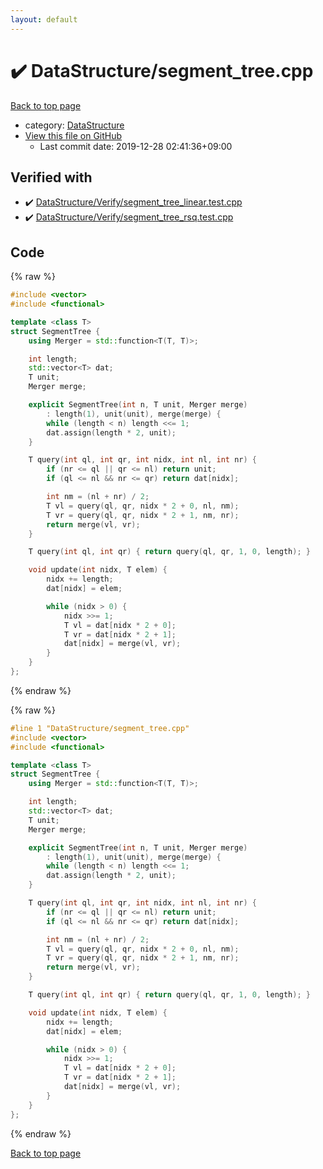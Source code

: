 ```yaml
---
layout: default
---
```


<!-- mathjax config similar to math.stackexchange -->
<script type="text/javascript" async
  src="https://cdnjs.cloudflare.com/ajax/libs/mathjax/2.7.5/MathJax.js?config=TeX-MML-AM_CHTML">
</script>
<script type="text/x-mathjax-config">
  MathJax.Hub.Config({
    TeX: { equationNumbers: { autoNumber: "AMS" }},
    tex2jax: {
      inlineMath: [ ['$','$'] ],
      processEscapes: true
    },
    "HTML-CSS": { matchFontHeight: false },
    displayAlign: "left",
    displayIndent: "2em"
  });
</script>

<script type="text/javascript" src="https://cdnjs.cloudflare.com/ajax/libs/jquery/3.4.1/jquery.min.js"></script>
<script src="https://cdn.jsdelivr.net/npm/jquery-balloon-js@1.1.2/jquery.balloon.min.js" integrity="sha256-ZEYs9VrgAeNuPvs15E39OsyOJaIkXEEt10fzxJ20+2I=" crossorigin="anonymous"></script>
<script type="text/javascript" src="../../assets/js/copy-button.js"></script>
<link rel="stylesheet" href="../../assets/css/copy-button.css" />


# :heavy_check_mark: DataStructure/segment_tree.cpp

<a href="../../index.html">Back to top page</a>

* category: <a href="../../index.html#5e248f107086635fddcead5bf28943fc">DataStructure</a>
* <a href="{{ site.github.repository_url }}/blob/master/DataStructure/segment_tree.cpp">View this file on GitHub</a>
    - Last commit date: 2019-12-28 02:41:36+09:00




## Verified with

* :heavy_check_mark: <a href="../../verify/DataStructure/Verify/segment_tree_linear.test.cpp.html">DataStructure/Verify/segment_tree_linear.test.cpp</a>
* :heavy_check_mark: <a href="../../verify/DataStructure/Verify/segment_tree_rsq.test.cpp.html">DataStructure/Verify/segment_tree_rsq.test.cpp</a>


## Code

<a id="unbundled"></a>
{% raw %}
```cpp
#include <vector>
#include <functional>

template <class T>
struct SegmentTree {
    using Merger = std::function<T(T, T)>;

    int length;
    std::vector<T> dat;
    T unit;
    Merger merge;

    explicit SegmentTree(int n, T unit, Merger merge)
        : length(1), unit(unit), merge(merge) {
        while (length < n) length <<= 1;
        dat.assign(length * 2, unit);
    }

    T query(int ql, int qr, int nidx, int nl, int nr) {
        if (nr <= ql || qr <= nl) return unit;
        if (ql <= nl && nr <= qr) return dat[nidx];

        int nm = (nl + nr) / 2;
        T vl = query(ql, qr, nidx * 2 + 0, nl, nm);
        T vr = query(ql, qr, nidx * 2 + 1, nm, nr);
        return merge(vl, vr);
    }

    T query(int ql, int qr) { return query(ql, qr, 1, 0, length); }

    void update(int nidx, T elem) {
        nidx += length;
        dat[nidx] = elem;

        while (nidx > 0) {
            nidx >>= 1;
            T vl = dat[nidx * 2 + 0];
            T vr = dat[nidx * 2 + 1];
            dat[nidx] = merge(vl, vr);
        }
    }
};

```
{% endraw %}

<a id="bundled"></a>
{% raw %}
```cpp
#line 1 "DataStructure/segment_tree.cpp"
#include <vector>
#include <functional>

template <class T>
struct SegmentTree {
    using Merger = std::function<T(T, T)>;

    int length;
    std::vector<T> dat;
    T unit;
    Merger merge;

    explicit SegmentTree(int n, T unit, Merger merge)
        : length(1), unit(unit), merge(merge) {
        while (length < n) length <<= 1;
        dat.assign(length * 2, unit);
    }

    T query(int ql, int qr, int nidx, int nl, int nr) {
        if (nr <= ql || qr <= nl) return unit;
        if (ql <= nl && nr <= qr) return dat[nidx];

        int nm = (nl + nr) / 2;
        T vl = query(ql, qr, nidx * 2 + 0, nl, nm);
        T vr = query(ql, qr, nidx * 2 + 1, nm, nr);
        return merge(vl, vr);
    }

    T query(int ql, int qr) { return query(ql, qr, 1, 0, length); }

    void update(int nidx, T elem) {
        nidx += length;
        dat[nidx] = elem;

        while (nidx > 0) {
            nidx >>= 1;
            T vl = dat[nidx * 2 + 0];
            T vr = dat[nidx * 2 + 1];
            dat[nidx] = merge(vl, vr);
        }
    }
};

```
{% endraw %}

<a href="../../index.html">Back to top page</a>

